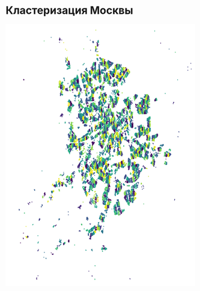 # Кластеризация Москвы
<p align="center" width="100%">
  <img src="https://github.com/LIvanoff/moscow_clusters/blob/main/Notebook/1000_clusters.jpg" width="700" height="700" />
</p>
